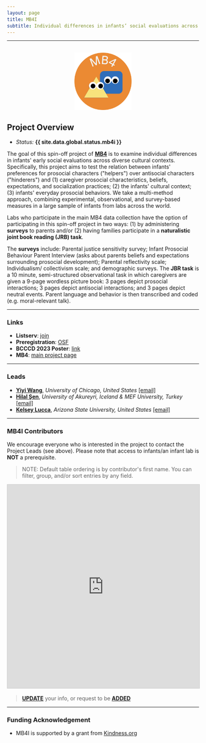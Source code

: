 ```yaml
---
layout: page
title: MB4I
subtitle: Individual differences in infants’ social evaluations across cultures
---
```


***

<div class="container">
  <div class="row justify-content-around">
    <div class="col-lg-4" align="center">
      <br>
      <img src="/assets/img/MB4_logo.png" width="150">
    </div>
    <div class="col-lg-8" align="left">
      <h2>Project Overview</h2>
      <ul>
        <li><i>Status:</i> <b>{{ site.data.global.status.mb4i }}</b></li>
      </ul>
    </div>
  </div>
</div>


<p>The goal of this spin-off project of <a href="{{site.baseurl}}/MB4/" target="_blank"><b>MB4</b></a> is to examine individual differences in infants' early social evaluations across diverse cultural contexts. Specifically, this project aims to test the relation between infants' preferences for prosocial characters ("helpers") over antisocial characters ("hinderers") and (1) caregiver prosocial characteristics, beliefs, expectations, and socialization practices; (2) the infants' cultural context; (3) infants' everyday prosocial behaviors. We take a multi-method approach, combining experimental, observational, and survey-based measures in a large sample of infants from labs across the world.</p>

<p>Labs who participate in the main MB4 data collection have the option of participating in this spin-off project in two ways: (1) by administering <b>surveys</b> to parents and/or (2) having families participate in a <b>naturalistic joint book reading (JRB) task</b>.</p> 

<p>The <b>surveys</b> include: Parental justice sensitivity survey; Infant Prosocial Behaviour Parent Interview (asks about parents beliefs and expectations surrounding prosocial development); Parental reflectivity scale; Individualism/ collectivism scale; and demographic surveys. The <b>JBR task</b> is a 10 minute, semi-structured observational task in which caregivers are given a 9-page wordless picture book: 3 pages depict prosocial interactions; 3 pages depict antisocial interactions; and 3 pages depict neutral events. Parent language and behavior is then transcribed and coded (e.g. moral-relevant talk).</p>


***
### Links
* **Listserv**: [join](https://groups.google.com/a/manybabies.org/g/mb4i-list)
* **Preregistration**: [OSF](https://doi.org/10.17605/OSF.IO/RAQ4X)
* **BCCCD 2023 Poster**: [link](https://osf.io/jp532)
* **MB4**: [main project page]({{site.baseurl}}/MB4/)


***
### Leads
* [**Yiyi Wang**](https://yiyiwang.webador.com/), *University of Chicago, United States* [[email]](mailto:yiyiwang@uchicago.edu)
* [**Hilal Şen**](https://www.unak.is/english/moya/ugla/staff/hilal-sen), *University of Akureyri, Iceland & MEF University, Turkey* [[email]](mailto:hilal@unak.is)
* [**Kelsey Lucca**](https://isearch.asu.edu/profile/3521043), *Arizona State University, United States* [[email]](mailto:kelsey.lucca@asu.edu)


***
### MB4I Contributors

We encourage everyone who is interested in the project to contact the Project Leads (see above). Please note that access to infants/an infant lab is **NOT** a prerequisite.

> NOTE: Default table ordering is by contributor's first name. You can filter, group, and/or sort entries by any field.

<iframe class="airtable-embed" src="https://airtable.com/embed/appRoqMKzcK3NsXt4/shrcO1IcNtJkwri01?backgroundColor=blueDusty&viewControls=on" frameborder="0" onmousewheel="" width="100%" height="533" style="background: transparent; border: 1px solid #ccc;"></iframe>

> <a href="https://airtable.com/appRoqMKzcK3NsXt4/shrBx1vEakEkyeYbg" target="_blank"><b>UPDATE</b></a> your info, or request to be <a href="https://airtable.com/appRoqMKzcK3NsXt4/shrglw1TM1HxDfbYG" target="_blank"><b>ADDED</b></a>


***
### Funding Acknowledgement
* MB4I is supported by a grant from [Kindness.org](kindness.org)